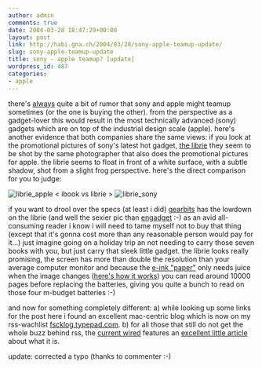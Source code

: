 ```yaml
---
author: admin
comments: true
date: 2004-03-28 18:47:29+00:00
layout: post
link: http://habi.gna.ch/2004/03/28/sony-apple-teamup-update/
slug: sony-apple-teamup-update
title: sony - apple teamup? [update]
wordpress_id: 487
categories:
- apple
---
```


there's [always](http://fscklog.typepad.com/fsck/2004/02/die_alte_immerw.html) quite a bit of rumor that sony and apple might teamup sometimes (or the one is buying the other).
from the perspective as a gadget-lover this would result in the most technically advanced (sony) gadgets which are on top of the industrial design scale (apple).
here's another evidence that both companies share the same views: if you look at the promotional pictures of sony's latest hot gadget, [the librie](http://www.sony.jp/products/Consumer/LIBRIE/) they seem to be shot by the same photographer that also does the promotional pictures for apple.
the librie seems to float in front of a white surface, with a subtle shadow, shot from a slight frog perspective.
here's the direct comparison for you to judge:

![librie_apple](http://habi.gna.ch/blog/images/librie_apple.jpg) < ibook vs librie > ![librie_sony](http://habi.gna.ch/blog/images/librie_sony.jpg)

if you want to drool over the specs (at least i did) [gearbits](http://www.gearbits.com/archives/000639.html) has the lowdown on the librie (and well the sexier pic than [engadget](http://www.engadget.com/entry/3611739173995839/) :-)
as an avid all-consuming reader i know i will need to tame myself not to buy that thing (except that it's gonna cost more than any reasonable person would pay for it...)
just imagine going on a holiday trip an not needing to carry those seven books with you, but just carry that sleek little gadget.
the librie looks really promising, the screen has more than double the resolution than your average computer monitor and because the [e-ink "paper"](http://www.eink.com/index.html) only needs juice when the image changes ([here's how it works](http://www.eink.com/technology/index.html)) you can read around 10000 pages before replacing the batteries, giving you quite a bunch to read on those four m-budget batteries :-)

and now for something completely different:
a) while looking up some links for the post here i found an excellent mac-centric blog which is now on my rss-wachlist [fscklog.typepad.com](http://fscklog.typepad.com/).
b) for all those that still do not get the whole buzz behind rss, the [current wired](http://www.wired.com/wired/archive/12.04/) features an [excellent little article](http://www.wired.com/wired/archive/12.04/start.html?pg=7) about what it is.

update: corrected a typo (thanks to commenter :-)
